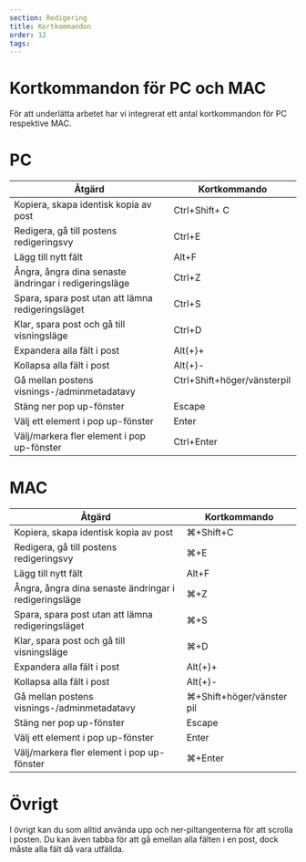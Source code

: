 ```yaml
---
section: Redigering
title: Kortkommandon
order: 12
tags:
---
```


# Kortkommandon för PC och MAC
För att underlätta arbetet har vi integrerat ett antal kortkommandon för PC respektive MAC. 
 
 
 
 
# PC 
    
|               Åtgärd 					    	| 										Kortkommando 																	|
|						 ------------- 						| 										------------- 																|
| Kopiera, skapa identisk kopia av post 				|Ctrl+Shift+ C  								    |
| Redigera, gå till postens redigeringsvy 						|Ctrl+E  				  							    |
| Lägg till nytt fält							|  																  Alt+F 														  |
| Ångra, ångra dina senaste ändringar i redigeringsläge	| 			Ctrl+Z		  |  
| Spara, spara post utan att lämna redigeringsläget   | Ctrl+S |
| Klar, spara post och gå till visningsläge | Ctrl+D |
| Expandera alla fält i post 		|						Alt(+)+                 |
| Kollapsa alla fält i post | Alt(+)-   										  |
| Gå mellan postens visnings-/adminmetadatavy    |Ctrl+Shift+höger/vänsterpil   	  |
| Stäng ner pop up-fönster | Escape |
| Välj ett element i pop up-fönster | Enter |
| Välj/markera fler element i pop up-fönster | Ctrl+Enter |

 
 

# MAC 
    
|               Åtgärd 					    	| 										Kortkommando 																	|
|						 ------------- 						| 										------------- 																|
| Kopiera, skapa identisk kopia av post  				| ⌘+Shift+C  								|
| Redigera, gå till postens redigeringsvy  | ⌘+E   |
| Lägg till nytt fält | Alt+F  |
| Ångra, ångra dina senaste ändringar i redigeringsläge | ⌘+Z |
| Spara, spara post utan att lämna redigeringsläget   | ⌘+S |
| Klar, spara post och gå till visningsläge | ⌘+D |
| Expandera alla fält i post 		|						Alt(+)+                 |
| Kollapsa alla fält i post | Alt(+)-   										  |
| Gå mellan postens visnings-/adminmetadatavy       | ⌘+Shift+höger/vänster pil |
| Stäng ner pop up-fönster | Escape |
| Välj ett element i pop up-fönster | Enter |
| Välj/markera fler element i pop up-fönster | ⌘+Enter |




# Övrigt
I övrigt kan du som alltid använda upp och ner-piltangenterna för att scrolla i posten. Du kan även tabba för att gå emellan alla fälten i en post, dock måste alla fält då vara utfällda. 
  
